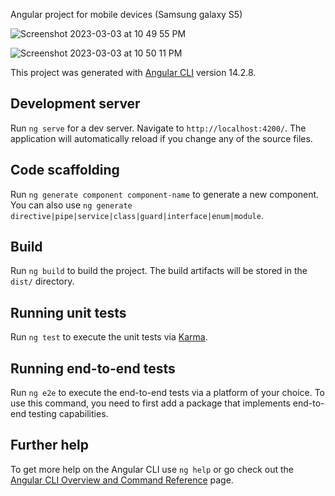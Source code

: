 Angular project for mobile devices (Samsung galaxy S5)

![Screenshot 2023-03-03 at 10 49 55 PM](https://user-images.githubusercontent.com/97963939/222874578-b06108dc-df64-48b2-bdcc-db5c12b73d22.png)

![Screenshot 2023-03-03 at 10 50 11 PM](https://user-images.githubusercontent.com/97963939/222874579-b1113d48-79e5-4ce7-b911-e48eaddd4d85.png)


This project was generated with [Angular CLI](https://github.com/angular/angular-cli) version 14.2.8.

## Development server

Run `ng serve` for a dev server. Navigate to `http://localhost:4200/`. The application will automatically reload if you change any of the source files.

## Code scaffolding

Run `ng generate component component-name` to generate a new component. You can also use `ng generate directive|pipe|service|class|guard|interface|enum|module`.

## Build

Run `ng build` to build the project. The build artifacts will be stored in the `dist/` directory.

## Running unit tests

Run `ng test` to execute the unit tests via [Karma](https://karma-runner.github.io).

## Running end-to-end tests

Run `ng e2e` to execute the end-to-end tests via a platform of your choice. To use this command, you need to first add a package that implements end-to-end testing capabilities.

## Further help

To get more help on the Angular CLI use `ng help` or go check out the [Angular CLI Overview and Command Reference](https://angular.io/cli) page.
